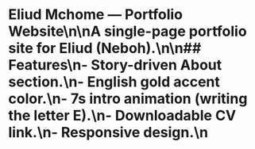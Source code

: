 # Eliud Mchome — Portfolio Website\n\nA single-page portfolio site for Eliud (Neboh).\n\n## Features\n- Story-driven About section.\n- English gold accent color.\n- 7s intro animation (writing the letter E).\n- Downloadable CV link.\n- Responsive design.\n